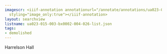 ```yaml
---
imagescr: <iiif-annotation annotationurl="/annotate/annotations/ua023-015-003-bx0002-004-026-001.json"
  styling="image_only:true"></iiif-annotation>
layout: searchview
listname: ua023-015-003-bx0002-004-026-list.json
tags:
- demolished
---
```

Harrelson Hall